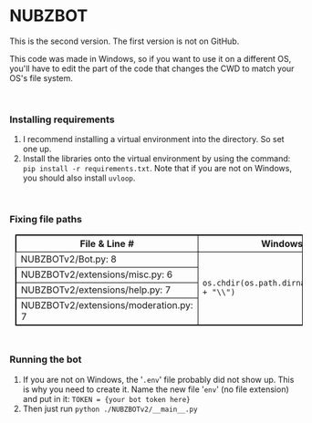 # NUBZBOT

This is the second version. The first version is not on GitHub.

This code was made in Windows, so if you want to use it on a different OS, you'll have to edit the part of the code that changes the CWD to match your OS's file system.

<br>

### **Installing requirements**

1. I recommend installing a virtual environment into the directory. So set one up.
1. Install the libraries onto the virtual environment by using the command: ```pip install -r requirements.txt```. Note that if you are not on Windows, you should also install ```uvloop```.

<br>

### **Fixing file paths**

<table style="border: 1px solid black; margin: 10px;">
<tr>
<th style="border: 1px solid black; margin: 10px;">File & Line #</th>
<th style="border: 1px solid black; margin: 10px;">Windows</th>
<th style="border: 1px solid black; margin: 10px;">Linux/Mac</th>
</tr>
<tr>
<td>NUBZBOTv2/Bot.py: 8</td>
<td style="border: 1px solid black; margin: 10px;" rowspan="4"><code>os.chdir(os.path.dirname(__file__) + "\\")</code></td>
<td style="border: 1px solid black; margin: 10px;" rowspan="4"><code>os.chdir(os.path.dirname(__file__) + "/")</code></td>
</tr>
<tr>
<td style="border: 1px solid black; margin: 10px;">NUBZBOTv2/extensions/misc.py: 6</td>
</tr>
<tr>
<td style="border: 1px solid black; margin: 10px;">NUBZBOTv2/extensions/help.py: 7</td>
</tr>
<tr>
<td style="border: 1px solid black; margin: 10px;">NUBZBOTv2/extensions/moderation.py: 7</td>
</tr>
</table>

<br>

### **Running the bot**

1. If you are not on Windows, the '```.env```' file probably did not show up. This is why you need to create it. Name the new file '```env```' (no file extension) and put in it: ```TOKEN = {your bot token here}```
1. Then just run ```python ./NUBZBOTv2/__main__.py```